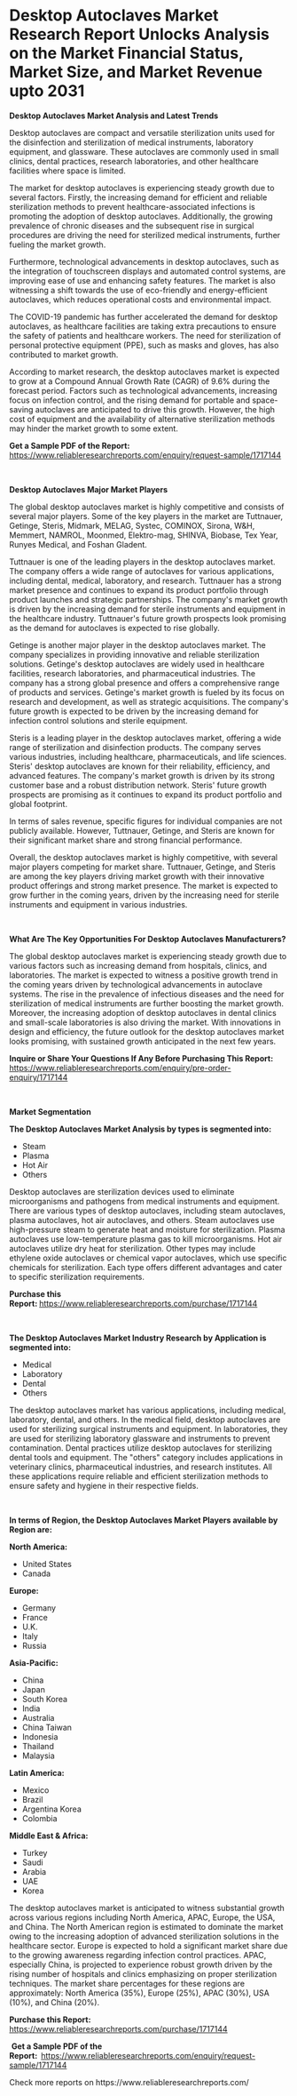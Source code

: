 <p><h1>Desktop Autoclaves Market Research Report Unlocks Analysis on the Market Financial Status, Market Size, and Market Revenue upto 2031</h1></p><p><strong>Desktop Autoclaves Market Analysis and Latest Trends</strong></p>
<p><p>Desktop autoclaves are compact and versatile sterilization units used for the disinfection and sterilization of medical instruments, laboratory equipment, and glassware. These autoclaves are commonly used in small clinics, dental practices, research laboratories, and other healthcare facilities where space is limited.</p><p>The market for desktop autoclaves is experiencing steady growth due to several factors. Firstly, the increasing demand for efficient and reliable sterilization methods to prevent healthcare-associated infections is promoting the adoption of desktop autoclaves. Additionally, the growing prevalence of chronic diseases and the subsequent rise in surgical procedures are driving the need for sterilized medical instruments, further fueling the market growth.</p><p>Furthermore, technological advancements in desktop autoclaves, such as the integration of touchscreen displays and automated control systems, are improving ease of use and enhancing safety features. The market is also witnessing a shift towards the use of eco-friendly and energy-efficient autoclaves, which reduces operational costs and environmental impact.</p><p>The COVID-19 pandemic has further accelerated the demand for desktop autoclaves, as healthcare facilities are taking extra precautions to ensure the safety of patients and healthcare workers. The need for sterilization of personal protective equipment (PPE), such as masks and gloves, has also contributed to market growth.</p><p>According to market research, the desktop autoclaves market is expected to grow at a Compound Annual Growth Rate (CAGR) of 9.6% during the forecast period. Factors such as technological advancements, increasing focus on infection control, and the rising demand for portable and space-saving autoclaves are anticipated to drive this growth. However, the high cost of equipment and the availability of alternative sterilization methods may hinder the market growth to some extent.</p></p>
<p><strong>Get a Sample PDF of the Report:&nbsp;</strong> <a href="https://www.reliableresearchreports.com/enquiry/request-sample/1717144">https://www.reliableresearchreports.com/enquiry/request-sample/1717144</a></p>
<p>&nbsp;</p>
<p><strong>Desktop Autoclaves Major Market Players</strong></p>
<p><p>The global desktop autoclaves market is highly competitive and consists of several major players. Some of the key players in the market are Tuttnauer, Getinge, Steris, Midmark, MELAG, Systec, COMINOX, Sirona, W&H, Memmert, NAMROL, Moonmed, Elektro-mag, SHINVA, Biobase, Tex Year, Runyes Medical, and Foshan Gladent.</p><p>Tuttnauer is one of the leading players in the desktop autoclaves market. The company offers a wide range of autoclaves for various applications, including dental, medical, laboratory, and research. Tuttnauer has a strong market presence and continues to expand its product portfolio through product launches and strategic partnerships. The company's market growth is driven by the increasing demand for sterile instruments and equipment in the healthcare industry. Tuttnauer's future growth prospects look promising as the demand for autoclaves is expected to rise globally.</p><p>Getinge is another major player in the desktop autoclaves market. The company specializes in providing innovative and reliable sterilization solutions. Getinge's desktop autoclaves are widely used in healthcare facilities, research laboratories, and pharmaceutical industries. The company has a strong global presence and offers a comprehensive range of products and services. Getinge's market growth is fueled by its focus on research and development, as well as strategic acquisitions. The company's future growth is expected to be driven by the increasing demand for infection control solutions and sterile equipment.</p><p>Steris is a leading player in the desktop autoclaves market, offering a wide range of sterilization and disinfection products. The company serves various industries, including healthcare, pharmaceuticals, and life sciences. Steris' desktop autoclaves are known for their reliability, efficiency, and advanced features. The company's market growth is driven by its strong customer base and a robust distribution network. Steris' future growth prospects are promising as it continues to expand its product portfolio and global footprint.</p><p>In terms of sales revenue, specific figures for individual companies are not publicly available. However, Tuttnauer, Getinge, and Steris are known for their significant market share and strong financial performance.</p><p>Overall, the desktop autoclaves market is highly competitive, with several major players competing for market share. Tuttnauer, Getinge, and Steris are among the key players driving market growth with their innovative product offerings and strong market presence. The market is expected to grow further in the coming years, driven by the increasing need for sterile instruments and equipment in various industries.</p></p>
<p>&nbsp;</p>
<p><strong>What Are The Key Opportunities For Desktop Autoclaves Manufacturers?</strong></p>
<p><p>The global desktop autoclaves market is experiencing steady growth due to various factors such as increasing demand from hospitals, clinics, and laboratories. The market is expected to witness a positive growth trend in the coming years driven by technological advancements in autoclave systems. The rise in the prevalence of infectious diseases and the need for sterilization of medical instruments are further boosting the market growth. Moreover, the increasing adoption of desktop autoclaves in dental clinics and small-scale laboratories is also driving the market. With innovations in design and efficiency, the future outlook for the desktop autoclaves market looks promising, with sustained growth anticipated in the next few years.</p></p>
<p><strong>Inquire or Share Your Questions If Any Before Purchasing This Report:</strong> <a href="https://www.reliableresearchreports.com/enquiry/pre-order-enquiry/1717144">https://www.reliableresearchreports.com/enquiry/pre-order-enquiry/1717144</a></p>
<p>&nbsp;</p>
<p><strong>Market Segmentation</strong></p>
<p><strong>The Desktop Autoclaves Market Analysis by types is segmented into:</strong></p>
<p><ul><li>Steam</li><li>Plasma</li><li>Hot Air</li><li>Others</li></ul></p>
<p><p>Desktop autoclaves are sterilization devices used to eliminate microorganisms and pathogens from medical instruments and equipment. There are various types of desktop autoclaves, including steam autoclaves, plasma autoclaves, hot air autoclaves, and others. Steam autoclaves use high-pressure steam to generate heat and moisture for sterilization. Plasma autoclaves use low-temperature plasma gas to kill microorganisms. Hot air autoclaves utilize dry heat for sterilization. Other types may include ethylene oxide autoclaves or chemical vapor autoclaves, which use specific chemicals for sterilization. Each type offers different advantages and cater to specific sterilization requirements.</p></p>
<p><strong>Purchase this Report:&nbsp;</strong><a href="https://www.reliableresearchreports.com/purchase/1717144">https://www.reliableresearchreports.com/purchase/1717144</a></p>
<p>&nbsp;</p>
<p><strong>The Desktop Autoclaves Market Industry Research by Application is segmented into:</strong></p>
<p><ul><li>Medical</li><li>Laboratory</li><li>Dental</li><li>Others</li></ul></p>
<p><p>The desktop autoclaves market has various applications, including medical, laboratory, dental, and others. In the medical field, desktop autoclaves are used for sterilizing surgical instruments and equipment. In laboratories, they are used for sterilizing laboratory glassware and instruments to prevent contamination. Dental practices utilize desktop autoclaves for sterilizing dental tools and equipment. The "others" category includes applications in veterinary clinics, pharmaceutical industries, and research institutes. All these applications require reliable and efficient sterilization methods to ensure safety and hygiene in their respective fields.</p></p>
<p>&nbsp;</p>
<p><strong>In terms of Region, the Desktop Autoclaves Market Players available by Region are:</strong></p>
<p>
    <p> <strong> North America: </strong>
        <ul>
            <li>United States</li>
            <li>Canada</li>
        </ul>
        </p> 
    <p> <strong> Europe: </strong>
        <ul>
            <li>Germany</li>
            <li>France</li>
            <li>U.K.</li>
            <li>Italy</li>
            <li>Russia</li>
        </ul>
        </p> 
    <p> <strong> Asia-Pacific: </strong>
        <ul>
            <li>China</li>
            <li>Japan</li>
            <li>South Korea</li>
            <li>India</li>
            <li>Australia</li>
            <li>China Taiwan</li>
            <li>Indonesia</li>
            <li>Thailand</li>
            <li>Malaysia</li>
        </ul>
        </p> 
    <p> <strong> Latin America: </strong>
        <ul>
            <li>Mexico</li>
            <li>Brazil</li>
            <li>Argentina Korea</li>
            <li>Colombia</li>
        </ul>
        </p> 
    <p> <strong> Middle East & Africa: </strong>
        <ul>
            <li>Turkey</li>
            <li>Saudi</li>
            <li>Arabia</li>
            <li>UAE</li>
            <li>Korea</li>
        </ul>
    </p>
    </p>
<p><p>The desktop autoclaves market is anticipated to witness substantial growth across various regions including North America, APAC, Europe, the USA, and China. The North American region is estimated to dominate the market owing to the increasing adoption of advanced sterilization solutions in the healthcare sector. Europe is expected to hold a significant market share due to the growing awareness regarding infection control practices. APAC, especially China, is projected to experience robust growth driven by the rising number of hospitals and clinics emphasizing on proper sterilization techniques. The market share percentages for these regions are approximately: North America (35%), Europe (25%), APAC (30%), USA (10%), and China (20%).</p></p>
<p><strong>Purchase this Report: </strong><a href="https://www.reliableresearchreports.com/purchase/1717144">https://www.reliableresearchreports.com/purchase/1717144</a></p>
<p>&nbsp;<strong>Get a Sample PDF of the Report:&nbsp;&nbsp;</strong><a href="https://www.reliableresearchreports.com/enquiry/request-sample/1717144">https://www.reliableresearchreports.com/enquiry/request-sample/1717144</a></p>
<p><strong></strong></p>
<p>Check more reports on https://www.reliableresearchreports.com/</p>